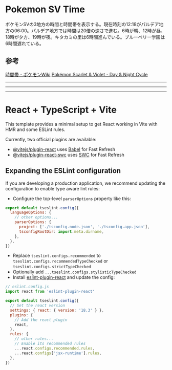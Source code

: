 # Pokemon SV Time

ポケモンSVの3地方の時間と時間帯を表示する。現在時刻の12:18がパルデア地方の06:00。パルデア地方では時間は20倍の速さで進む。6時が朝、12時が昼、18時が夕方、19時が夜。キタカミの里は6時間進んでいる。ブルーベリー学園は6時間遅れている。

## 参考

[時間帯 \- ポケモンWiki](https://wiki.xn--rckteqa2e.com/wiki/%E6%99%82%E9%96%93%E5%B8%AF#%E3%82%B9%E3%82%AB%E3%83%BC%E3%83%AC%E3%83%83%E3%83%88%E3%83%BB%E3%83%90%E3%82%A4%E3%82%AA%E3%83%AC%E3%83%83%E3%83%88)
[Pokémon Scarlet & Violet \- Day & Night Cycle](https://www.serebii.net/scarletviolet/daynightcycle.shtml)

--------------------
--------------------
--------------------

# React + TypeScript + Vite

This template provides a minimal setup to get React working in Vite with HMR and some ESLint rules.

Currently, two official plugins are available:

- [@vitejs/plugin-react](https://github.com/vitejs/vite-plugin-react/blob/main/packages/plugin-react/README.md) uses [Babel](https://babeljs.io/) for Fast Refresh
- [@vitejs/plugin-react-swc](https://github.com/vitejs/vite-plugin-react-swc) uses [SWC](https://swc.rs/) for Fast Refresh

## Expanding the ESLint configuration

If you are developing a production application, we recommend updating the configuration to enable type aware lint rules:

- Configure the top-level `parserOptions` property like this:

```js
export default tseslint.config({
  languageOptions: {
    // other options...
    parserOptions: {
      project: ['./tsconfig.node.json', './tsconfig.app.json'],
      tsconfigRootDir: import.meta.dirname,
    },
  },
})
```

- Replace `tseslint.configs.recommended` to `tseslint.configs.recommendedTypeChecked` or `tseslint.configs.strictTypeChecked`
- Optionally add `...tseslint.configs.stylisticTypeChecked`
- Install [eslint-plugin-react](https://github.com/jsx-eslint/eslint-plugin-react) and update the config:

```js
// eslint.config.js
import react from 'eslint-plugin-react'

export default tseslint.config({
  // Set the react version
  settings: { react: { version: '18.3' } },
  plugins: {
    // Add the react plugin
    react,
  },
  rules: {
    // other rules...
    // Enable its recommended rules
    ...react.configs.recommended.rules,
    ...react.configs['jsx-runtime'].rules,
  },
})
```
